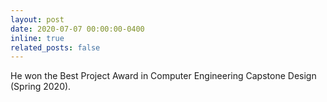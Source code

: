 ```yaml
---
layout: post
date: 2020-07-07 00:00:00-0400
inline: true
related_posts: false
---
```


He won the Best Project Award in Computer Engineering Capstone Design (Spring 2020).